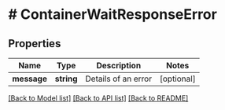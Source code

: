 # # ContainerWaitResponseError

## Properties

Name | Type | Description | Notes
------------ | ------------- | ------------- | -------------
**message** | **string** | Details of an error | [optional] 

[[Back to Model list]](../../README.md#documentation-for-models) [[Back to API list]](../../README.md#documentation-for-api-endpoints) [[Back to README]](../../README.md)


